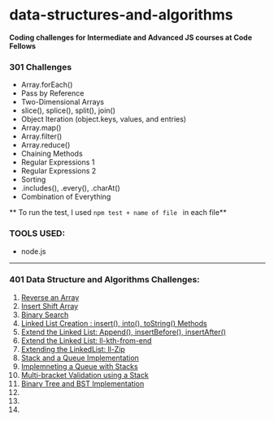 # data-structures-and-algorithms

**Coding challenges for Intermediate and Advanced JS courses at Code Fellows**

### 301 Challenges

- Array.forEach()
- Pass by Reference
- Two-Dimensional Arrays
- slice(), splice(), split(), join()
- Object Iteration (object.keys, values, and entries)
- Array.map()
- Array.filter()
- Array.reduce()
- Chaining Methods
- Regular Expressions 1
- Regular Expressions 2
- Sorting
- .includes(), .every(), .charAt()
- Combination of Everything

** To run the test, I used `npm test + name of file ` in each file**

### TOOLS USED:
- node.js


---------------------------------------------------------

### 401 Data Structure and Algorithms Challenges:

1. [Reverse an Array](https://github.com/RivaD2/data-structures-and-algorithms/tree/master/code-challenges/challenges/reverseArray)
1. [Insert Shift Array](https://github.com/RivaD2/data-structures-and-algorithms/tree/master/code-challenges/challenges/arrayShift)
1. [Binary Search](https://github.com/RivaD2/data-structures-and-algorithms/tree/master/code-challenges/challenges/arrayBinarySearch)
1. [Linked List Creation : insert(), into(), toString() Methods](https://github.com/RivaD2/data-structures-and-algorithms/tree/master/code-challenges/challenges/linkedList)
1. [Extend the Linked List: Append(), insertBefore(), insertAfter() ](https://github.com/RivaD2/data-structures-and-algorithms/tree/master/code-challenges/challenges/linkedList)
1. [Extend the Linked List: ll-kth-from-end](https://github.com/RivaD2/data-structures-and-algorithms/tree/master/code-challenges/challenges/linkedList)
1. [Extending the LinkedList: ll-Zip](https://github.com/RivaD2/data-structures-and-algorithms/tree/master/code-challenges/challenges/linkedList)
1. [Stack and a Queue Implementation](https://github.com/RivaD2/data-structures-and-algorithms/tree/master/code-challenges/challenges/stacksAndQueues)
1. [Implemneting a Queue with Stacks](https://github.com/RivaD2/data-structures-and-algorithms/tree/master/code-challenges/challenges/queueWithStacks)
1. [Multi-bracket Validation using a Stack](https://github.com/RivaD2/data-structures-and-algorithms/tree/master/code-challenges/challenges/multiBracketValidation)
1. [Binary Tree and BST Implementation](https://github.com/RivaD2/data-structures-and-algorithms/tree/master/code-challenges/challenges/tree)
1. [](#)
1. [](#)
1. [](#)

